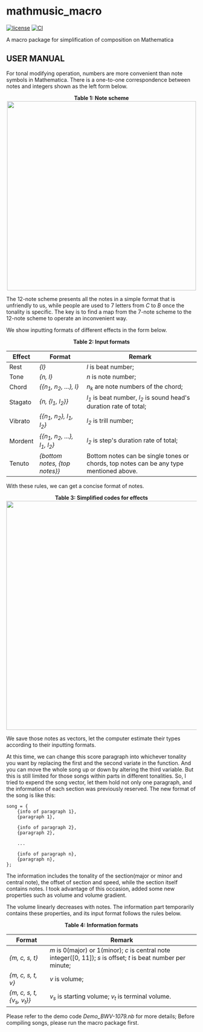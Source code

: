 # mathmusic_macro

[![license](https://img.shields.io/github/license/george-chou/mathmusic_macro.svg)](https://github.com/george-chou/mathmusic_macro/blob/master/LICENSE)
[![CI](https://github.com/george-chou/mathmusic_macro/workflows/CI/badge.svg?branch=master)](https://github.com/george-chou/mathmusic_macro/actions)

A macro package for simplification of composition on Mathematica

## USER MANUAL

For tonal modifying operation, numbers are more convenient than note symbols in Mathematica. There is a one-to-one correspondence between notes and integers shown as the left form below.

<div align=center>
    <b>Table 1: Note scheme</b><br>
    <img width="500" src="https://george-chou.github.io/covers/mathmusic_macro/t1.png"/>
</div>

The 12-note scheme presents all the notes in a simple format that is unfriendly to us, while people are used to 7 letters from _C_ to _B_ once the tonality is specific. The key is to find a map from the 7-note scheme to the 12-note scheme to operate an inconvenient way.

We show inputting formats of different effects in the form below.

<div align=center><b>Table 2: Input formats</b><br></div>

| Effect | Format | Remark |
| --- | --- | --- |
| Rest | *{l}* | *l* is beat number; |
| Tone | *{n, l}* | *n* is note number; |
| Chord | *{{n<sub>1</sub>, n<sub>2</sub>, ...}, l}* | *n<sub>k</sub>* are note numbers of the chord; |
| Stagato | *{n, {l<sub>1</sub>, l<sub>2</sub>}}* | *l<sub>1</sub>* is beat number, *l<sub>2</sub>* is sound head's duration rate of total; |
| Vibrato | *{{n<sub>1</sub>, n<sub>2</sub>}, l<sub>1</sub>, l<sub>2</sub>}* | *l<sub>2</sub>* is trill number; |
| Mordent | *{{n<sub>1</sub>, n<sub>2</sub>, ...}, l<sub>1</sub>, l<sub>2</sub>}* | *l<sub>2</sub>* is step's duration rate of total; |
| Tenuto | *{bottom notes, {top notes}}* | Bottom notes can be single tones or chords, top notes can be any type mentioned above. |

With these rules, we can get a concise format of notes.

<div align=center>
    <b>Table 3: Simplified codes for effects</b><br>
    <img width="605" src="https://george-chou.github.io/covers/mathmusic_macro/t3.PNG"/>
</div>

We save those notes as vectors, let the computer estimate their types according to their inputting formats.

At this time, we can change this score paragraph into whichever tonality you want by replacing the first and the second variate in the function. And you can move the whole song up or down by altering the third variable. But this is still limited for those songs within parts in different tonalities. So, I tried to expend the song vector, let them hold not only one paragraph, and the information of each section was previously reserved. The new format of the song is like this:

```
song = {
    {info of paragraph 1},
    {paragraph 1},

    {info of paragraph 2},
    {paragraph 2},

    ...

    {info of paragraph n},
    {paragraph n},
};
```

The information includes the tonality of the section(major or minor and central note), the offset of section and speed, while the section itself contains notes. I took advantage of this occasion, added some new properties such as volume and volume gradient.

The volume linearly decreases with notes. The information part temporarily contains these properties, and its input format follows the rules below.

<div align=center><b>Table 4: Information formats</b><br></div>

| Format | Remark |
| --- | --- |
| *{m, c, s, t}* | *m* is 0(major) or 1(minor); *c* is central note integer([0, 11]); *s* is offset; *t* is beat number per minute; |
| *{m, c, s, t, v}* | *v* is volume; |
| *{m, c, s, t, {v<sub>s</sub>, v<sub>t</sub>}}* | *v<sub>s</sub>* is starting volume; *v<sub>t</sub>* is terminal volume. |

Please refer to the demo code _Demo_BWV-1079.nb_ for more details; Before compiling songs, please run the macro package first.
